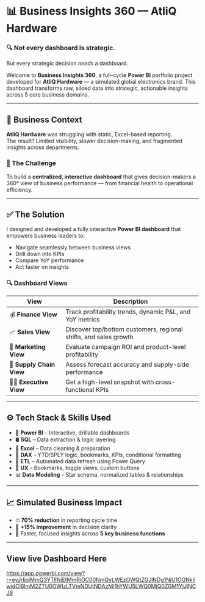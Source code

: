 # 📊 Business Insights 360 — AtliQ Hardware

### 🔍 Not every dashboard is strategic.  
But every strategic decision *needs* a dashboard.

Welcome to **Business Insights 360**, a full-cycle **Power BI** portfolio project developed for **AtliQ Hardware** — a simulated global electronics brand. This dashboard transforms raw, siloed data into strategic, actionable insights across 5 core business domains.

---

## 🏢 Business Context

**AtliQ Hardware** was struggling with static, Excel-based reporting.  
The result? Limited visibility, slower decision-making, and fragmented insights across departments.

### 📌 The Challenge  
To build a **centralized, interactive dashboard** that gives decision-makers a 360° view of business performance — from financial health to operational efficiency.

---

## ✅ The Solution

I designed and developed a fully interactive **Power BI dashboard** that empowers business leaders to:

- Navigate seamlessly between business views  
- Drill down into KPIs  
- Compare YoY performance  
- Act faster on insights

### 🔍 Dashboard Views

| View               | Description |
|--------------------|-------------|
| 💰 **Finance View**     | Track profitability trends, dynamic P&L, and YoY metrics |
| 📈 **Sales View**       | Discover top/bottom customers, regional shifts, and sales growth |
| 📣 **Marketing View**   | Evaluate campaign ROI and product-level profitability |
| 🚚 **Supply Chain View**| Assess forecast accuracy and supply-side performance |
| 🧑‍💼 **Executive View**  | Get a high-level snapshot with cross-functional KPIs |

---

## ⚙️ Tech Stack & Skills Used

- 🧮 **Power BI** – Interactive, drillable dashboards  
- 🛢 **SQL** – Data extraction & logic layering  
- 📑 **Excel** – Data cleaning & preparation  
- 🧠 **DAX** – YTD/SPLY logic, bookmarks, KPIs, conditional formatting  
- 🔁 **ETL** – Automated data refresh using Power Query  
- 🎯 **UX** – Bookmarks, toggle views, custom buttons  
- 📊 **Data Modeling** – Star schema, normalized tables & relationships

---

## 📈 Simulated Business Impact

- ⏱ **70% reduction** in reporting cycle time  
- 🎯 **+15% improvement** in decision clarity  
- 🔄 Faster, focused insights across **5 key business functions**

---



## View live Dashboard Here
https://app.powerbi.com/view?r=eyJrIjoiMmQ3YTllNjEtMmRiOC00NmQyLWEzOWQtZGJlNDg1NjU1OGNkIiwidCI6ImM2ZTU0OWIzLTVmNDUtNDAzMi1hYWU5LWQ0MjQ0ZGM1YjJjNCJ9






